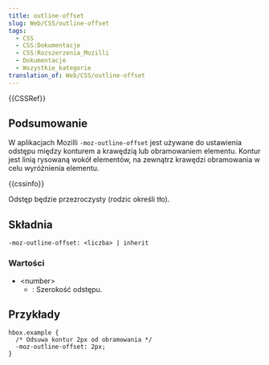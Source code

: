 ```yaml
---
title: outline-offset
slug: Web/CSS/outline-offset
tags:
  - CSS
  - CSS:Dokumentacje
  - CSS:Rozszerzenia_Mozilli
  - Dokumentacje
  - Wszystkie_kategorie
translation_of: Web/CSS/outline-offset
---
```

{{CSSRef}}

## Podsumowanie

W aplikacjach Mozilli `-moz-outline-offset` jest używane do ustawienia odstępu między konturem a krawędzią lub obramowaniem elementu. Kontur jest linią rysowaną wokół elementów, na zewnątrz krawędzi obramowania w celu wyróżnienia elementu.

{{cssinfo}}

Odstęp będzie przezroczysty (rodzic określi tło).

## Składnia

    -moz-outline-offset: <liczba> | inherit

### Wartości

- \<number>
  - : Szerokość odstępu.

## Przykłady

    hbox.example {
      /* Odsuwa kontur 2px od obramowania */
      -moz-outline-offset: 2px;
    }
